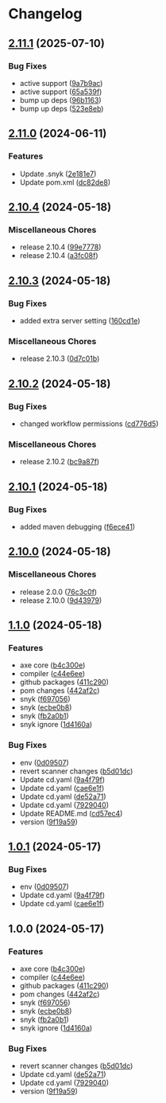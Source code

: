 # Changelog

## [2.11.1](https://github.com/dvsa/vol-accessibility-lib/compare/v2.11.0...v2.11.1) (2025-07-10)


### Bug Fixes

* active support ([9a7b9ac](https://github.com/dvsa/vol-accessibility-lib/commit/9a7b9ac27779a2ef54be57d01b6d07ff95ed8834))
* active support ([65a539f](https://github.com/dvsa/vol-accessibility-lib/commit/65a539f190bc409af3bf678206334ab7ff8a9b95))
* bump up deps ([96b1163](https://github.com/dvsa/vol-accessibility-lib/commit/96b11637c3f13465d454394c91f613f8b29f94c2))
* bump up deps ([523e8eb](https://github.com/dvsa/vol-accessibility-lib/commit/523e8eb9e4c40d3a2459bf99fd362a9f3ef7570a))

## [2.11.0](https://github.com/dvsa/vol-accessibility-lib/compare/v2.10.4...v2.11.0) (2024-06-11)


### Features

* Update .snyk ([2e181e7](https://github.com/dvsa/vol-accessibility-lib/commit/2e181e77ca1cd36e12142f90e9f5960bc545da6b))
* Update pom.xml ([dc82de8](https://github.com/dvsa/vol-accessibility-lib/commit/dc82de85006d37d1b2704237f460930ddca7da5e))

## [2.10.4](https://github.com/dvsa/vol-accessibility-lib/compare/v2.10.3...v2.10.4) (2024-05-18)


### Miscellaneous Chores

* release 2.10.4 ([99e7778](https://github.com/dvsa/vol-accessibility-lib/commit/99e7778de47a5c34503bda86b259142f3dd5c787))
* release 2.10.4 ([a3fc08f](https://github.com/dvsa/vol-accessibility-lib/commit/a3fc08f8a4a5f125cda336d8b9cdfc0fc7d7a7bd))

## [2.10.3](https://github.com/dvsa/vol-accessibility-lib/compare/v2.10.2...v2.10.3) (2024-05-18)


### Bug Fixes

* added extra server setting ([160cd1e](https://github.com/dvsa/vol-accessibility-lib/commit/160cd1e8dd11dab81660c3376a3cbc1e9b80b6ad))


### Miscellaneous Chores

* release 2.10.3 ([0d7c01b](https://github.com/dvsa/vol-accessibility-lib/commit/0d7c01b2b7fd59dc66e5afe14a1d07798c29b3e5))

## [2.10.2](https://github.com/dvsa/vol-accessibility-lib/compare/v2.10.1...v2.10.2) (2024-05-18)


### Bug Fixes

* changed workflow permissions ([cd776d5](https://github.com/dvsa/vol-accessibility-lib/commit/cd776d5a121fe32d76561e74a42323135f9e857d))


### Miscellaneous Chores

* release 2.10.2 ([bc9a87f](https://github.com/dvsa/vol-accessibility-lib/commit/bc9a87f49ce50c600930ac2e94c638cc8b7ce197))

## [2.10.1](https://github.com/dvsa/vol-accessibility-lib/compare/v2.10.0...v2.10.1) (2024-05-18)


### Bug Fixes

* added maven debugging ([f6ece41](https://github.com/dvsa/vol-accessibility-lib/commit/f6ece41a10916407a9fb021edb076f7f7d8b804e))

## [2.10.0](https://github.com/dvsa/vol-accessibility-lib/compare/v1.1.0...v2.10.0) (2024-05-18)


### Miscellaneous Chores

* release 2.0.0 ([76c3c0f](https://github.com/dvsa/vol-accessibility-lib/commit/76c3c0f982a6a8547a21d9cb31fb427cd0983dd7))
* release 2.10.0 ([9d43979](https://github.com/dvsa/vol-accessibility-lib/commit/9d439797a65949c2b12a3525378ade7ae447072e))

## [1.1.0](https://github.com/dvsa/vol-accessibility-lib/compare/v1.0.1...v1.1.0) (2024-05-18)


### Features

* axe core ([b4c300e](https://github.com/dvsa/vol-accessibility-lib/commit/b4c300ea36a522ef6d90fbc2332c063d62020b1c))
* compiler ([c44e6ee](https://github.com/dvsa/vol-accessibility-lib/commit/c44e6ee668ddaad23bf02b7f37665bf540e99beb))
* github packages ([411c290](https://github.com/dvsa/vol-accessibility-lib/commit/411c290ea233798573c4d27c3b07c72671bf72fb))
* pom changes ([442af2c](https://github.com/dvsa/vol-accessibility-lib/commit/442af2c7693dacea1c78f50c4b4b4687bce17ffc))
* snyk ([f697056](https://github.com/dvsa/vol-accessibility-lib/commit/f697056a07f18f78c8d2b4a1a0568d19abf432b9))
* snyk ([ecbe0b8](https://github.com/dvsa/vol-accessibility-lib/commit/ecbe0b87e823375d973723a544bdf17ba26f21e6))
* snyk ([fb2a0b1](https://github.com/dvsa/vol-accessibility-lib/commit/fb2a0b1adf603c3c927abb94ffb9c5ad167b767c))
* snyk ignore ([1d4160a](https://github.com/dvsa/vol-accessibility-lib/commit/1d4160afb14470705eda69affb6637588b2de2ec))


### Bug Fixes

* env ([0d09507](https://github.com/dvsa/vol-accessibility-lib/commit/0d0950718a2015094e80d1e6923a0fc10264c7e9))
* revert scanner changes ([b5d01dc](https://github.com/dvsa/vol-accessibility-lib/commit/b5d01dc38b3bb4142e87c5f7b59bfcf10e123bf7))
* Update cd.yaml ([9a4f79f](https://github.com/dvsa/vol-accessibility-lib/commit/9a4f79ffbc9cc2f315a2c8c2cbc1334827157b13))
* Update cd.yaml ([cae6e1f](https://github.com/dvsa/vol-accessibility-lib/commit/cae6e1f8d50fac9e6af3ecc6cb898fc5fdf9ab1d))
* Update cd.yaml ([de52a71](https://github.com/dvsa/vol-accessibility-lib/commit/de52a71d34734d013c01a28ed1d6523609a55671))
* Update cd.yaml ([7929040](https://github.com/dvsa/vol-accessibility-lib/commit/79290401fb789291ae4c34aa9b7ca235e2fb1047))
* Update README.md ([cd57ec4](https://github.com/dvsa/vol-accessibility-lib/commit/cd57ec42137e3ea1b6611380016eca6e5f265639))
* version ([9f19a59](https://github.com/dvsa/vol-accessibility-lib/commit/9f19a59444254398f03e3cc348bfbf5a934946d2))

## [1.0.1](https://github.com/dvsa/vol-accessibility-lib/compare/v1.0.0...v1.0.1) (2024-05-17)


### Bug Fixes

* env ([0d09507](https://github.com/dvsa/vol-accessibility-lib/commit/0d0950718a2015094e80d1e6923a0fc10264c7e9))
* Update cd.yaml ([9a4f79f](https://github.com/dvsa/vol-accessibility-lib/commit/9a4f79ffbc9cc2f315a2c8c2cbc1334827157b13))
* Update cd.yaml ([cae6e1f](https://github.com/dvsa/vol-accessibility-lib/commit/cae6e1f8d50fac9e6af3ecc6cb898fc5fdf9ab1d))

## 1.0.0 (2024-05-17)


### Features

* axe core ([b4c300e](https://github.com/dvsa/vol-accessibility-lib/commit/b4c300ea36a522ef6d90fbc2332c063d62020b1c))
* compiler ([c44e6ee](https://github.com/dvsa/vol-accessibility-lib/commit/c44e6ee668ddaad23bf02b7f37665bf540e99beb))
* github packages ([411c290](https://github.com/dvsa/vol-accessibility-lib/commit/411c290ea233798573c4d27c3b07c72671bf72fb))
* pom changes ([442af2c](https://github.com/dvsa/vol-accessibility-lib/commit/442af2c7693dacea1c78f50c4b4b4687bce17ffc))
* snyk ([f697056](https://github.com/dvsa/vol-accessibility-lib/commit/f697056a07f18f78c8d2b4a1a0568d19abf432b9))
* snyk ([ecbe0b8](https://github.com/dvsa/vol-accessibility-lib/commit/ecbe0b87e823375d973723a544bdf17ba26f21e6))
* snyk ([fb2a0b1](https://github.com/dvsa/vol-accessibility-lib/commit/fb2a0b1adf603c3c927abb94ffb9c5ad167b767c))
* snyk ignore ([1d4160a](https://github.com/dvsa/vol-accessibility-lib/commit/1d4160afb14470705eda69affb6637588b2de2ec))


### Bug Fixes

* revert scanner changes ([b5d01dc](https://github.com/dvsa/vol-accessibility-lib/commit/b5d01dc38b3bb4142e87c5f7b59bfcf10e123bf7))
* Update cd.yaml ([de52a71](https://github.com/dvsa/vol-accessibility-lib/commit/de52a71d34734d013c01a28ed1d6523609a55671))
* Update cd.yaml ([7929040](https://github.com/dvsa/vol-accessibility-lib/commit/79290401fb789291ae4c34aa9b7ca235e2fb1047))
* version ([9f19a59](https://github.com/dvsa/vol-accessibility-lib/commit/9f19a59444254398f03e3cc348bfbf5a934946d2))
